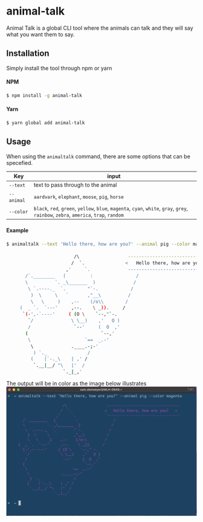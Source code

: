 # animal-talk

Animal Talk is a global CLI tool where the animals can talk and they will say what you want them to say.

## Installation

Simply install the tool through npm or yarn

#### NPM

```bash
$ npm install -g animal-talk
```

#### Yarn

```bash
$ yarn global add animal-talk
```

## Usage

When using the `animaltalk` command, there are some options that can be specefied.

| Key        | input                                                                                                                                  |
| ---------- | -------------------------------------------------------------------------------------------------------------------------------------- |
| `--text`   | text to pass through to the animal                                                                                                     |
| `--animal` | `aardvark`, `elephant`, `moose`, `pig`, `horse`                                                                                        |
| `--color`  | `black`, `red`, `green`, `yellow`, `blue`, `magenta`, `cyan`, `white`, `gray`, `grey`, `rainbow`, `zebra`, `america`, `trap`, `random` |

#### Example

```bash
$ animaltalk --text 'Hello there, how are you?' --animal pig --color magenta

                         /\                  ---------------------------------
                        /  `.               <   Hello there, how are you?   >
                      ,'     `.              ---------------------------------
       /`.________   (         :                /
       \          `. _\_______  )              /
        \ `.----._  `.        "`-.            /
         )  \     \   `       ,"__\          /
         \   \     )    ,--    (/o\\        /
     (  _ `.  `---'     ,--.    \ _)).     /
      `(-',-`----'     ( (O \    `--,"`-.
        `/              \ \__)    ,'   O )
        /                `--'     (  O  ,'
       (                           `--,'
        \                    `==  _.-'
         \              .____.-;-'
          ) `._               /
         (    |`-._\    | ,' /
          `.__|__/ "\   |'  /
                     `._|_,'
```

The output will be in color as the image below illustrates
![Output example](./docs/output.png)
